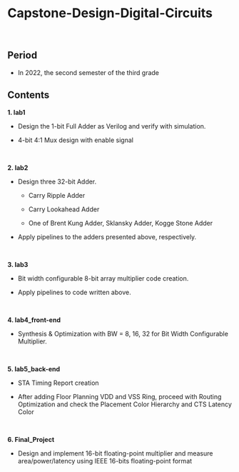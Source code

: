 # Capstone-Design-Digital-Circuits
<br/>

## Period

- In 2022, the second semester of the third grade


## Contents

**1. lab1**

- Design the 1-bit Full Adder as Verilog and verify with simulation.

- 4-bit 4:1 Mux design with enable signal
<br/>

**2. lab2**

- Design three 32-bit Adder.

  - Carry Ripple Adder
  
  - Carry Lookahead Adder
  
  - One of Brent Kung Adder, Sklansky Adder, Kogge Stone Adder
  
  
- Apply pipelines to the adders presented above, respectively.
<br/> 

**3. lab3**

- Bit width configurable 8-bit array multiplier code creation.

- Apply pipelines to code written above.
<br/>

**4. lab4_front-end**

- Synthesis & Optimization with BW = 8, 16, 32 for Bit Width Configurable Multiplier.
<br/>

**5. lab5_back-end**

- STA Timing Report creation

- After adding Floor Planning VDD and VSS Ring, proceed with Routing Optimization and check the Placement Color Hierarchy and  CTS Latency Color
<br/>

**6. Final_Project**

- Design and implement 16-bit floating-point multiplier and measure area/power/latency using IEEE 16-bits floating-point format
